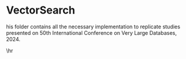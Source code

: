# VectorSearch

his folder contains all the necessary implementation to replicate studies presented on 50th International Conference on Very Large Databases, 2024.

\hr
